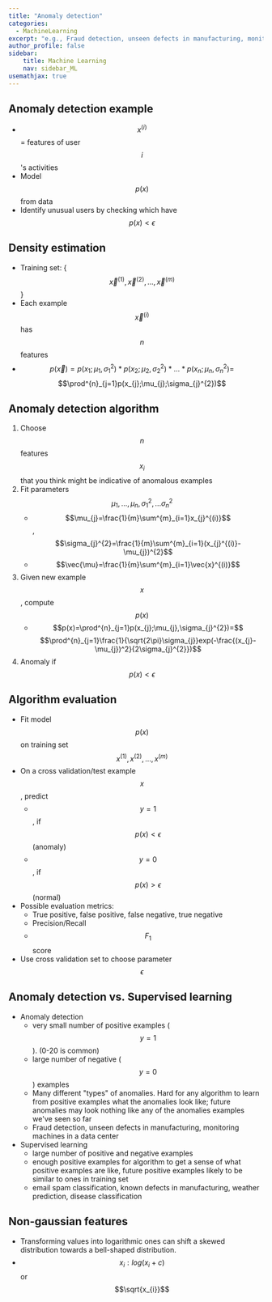 ```yaml
---
title: "Anomaly detection"
categories:
  - MachineLearning 
excerpt: "e.g., Fraud detection, unseen defects in manufacturing, monitoring machines in a data center"
author_profile: false
sidebar:
    title: Machine Learning
    nav: sidebar_ML
usemathjax: true
---
```


## Anomaly detection example

- $$x^{(i)}$$ = features of user $$i$$'s activities
- Model $$p(x)$$ from data
- Identify unusual users by checking which have $$p(x)<\epsilon$$

## Density estimation

- Training set: {$$\vec{x}^{(1)},\vec{x}^{(2)},...,\vec{x}^{(m)}$$}
- Each example $$\vec{x}^{(i)}$$ has $$n$$ features
- $$p(\vec{x})=p(x_{1};\mu_{1},\sigma_{1}^{2})*p(x_{2};\mu_{2},\sigma_{2}^{2})*\ldots*p(x_{n};\mu_{n},\sigma_{n}^{2})=$$ $$\prod^{n}_{j=1}p(x_{j};\mu_{j};\sigma_{j}^{2})$$

## Anomaly detection algorithm

1.  Choose $$n$$ features $$x_i$$ that you think might be indicative of anomalous examples
2.  Fit parameters $$\mu_{1},...,\mu_{n},\sigma_{1}^{2},...\sigma_{n}^{2}$$
    - $$\mu_{j}=\frac{1}{m}\sum^{m}_{i=1}x_{j}^{(i)}$$, $$\sigma_{j}^{2}=\frac{1}{m}\sum^{m}_{i=1}(x_{j}^{(i)}-\mu_{j})^{2}$$
    - $$\vec{\mu}=\frac{1}{m}\sum^{m}_{i=1}\vec{x}^{(i)}$$
3.  Given new example $$x$$, compute $$p(x)$$
    - $$p(x)=\prod^{n}_{j=1}p(x_{j};\mu_{j},\sigma_{j}^{2})=$$ $$\prod^{n}_{j=1}\frac{1}{\sqrt{2\pi}\sigma_{j}}exp(-\frac{(x_{j}-\mu_{j})^2}{2\sigma_{j}^{2}})$$
4.  Anomaly if $$p(x)<\epsilon$$

## Algorithm evaluation

- Fit model $$p(x)$$ on training set $$x^{(1)},x^{(2)},...,x^{(m)}$$
- On a cross validation/test example $$x$$, predict
  - $$y=1$$, if $$p(x)<\epsilon$$ (anomaly)
  - $$y=0$$, if $$p(x)>\epsilon$$ (normal)
- Possible evaluation metrics:
  - True positive, false positive, false negative, true negative
  - Precision/Recall
  - $$F_{1}$$ score
- Use cross validation set to choose parameter $$\epsilon$$

## Anomaly detection vs. Supervised learning

- Anomaly detection
  - very small number of positive examples ($$y=1$$). (0-20 is common)
  - large number of negative ($$y=0$$) examples
  - Many different "types" of anomalies. Hard for any algorithm to learn from positive examples what the anomalies look like; future anomalies may look nothing like any of the anomalies examples we've seen so far
  - Fraud detection, unseen defects in manufacturing, monitoring machines in a data center
- Supervised learning
  - large number of positive and negative examples
  - enough positive examples for algorithm to get a sense of what positive examples are like, future positive examples likely to be similar to ones in training set
  - email spam classification, known defects in manufacturing, weather prediction, disease classification

## Non-gaussian features

- Transforming values into logarithmic ones can shift a skewed distribution towards a bell-shaped distribution.
- $$x_{i}: log(x_{i}+c)$$ or $$\sqrt{x_{i}}$$


